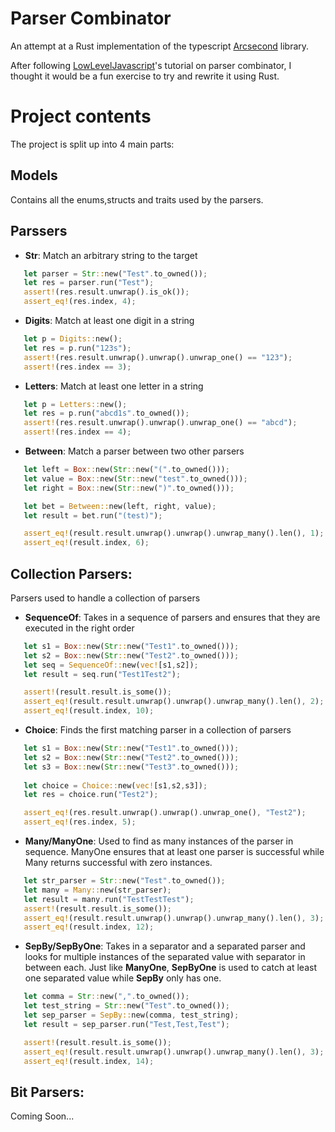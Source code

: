 # Parser Combinator

An attempt at a Rust implementation of the typescript [Arcsecond](https://github.com/francisrstokes/arcsecond#readme) library.

After following [LowLevelJavascript](https://www.youtube.com/c/LowLevelJavaScript/featured)'s tutorial on parser combinator, I thought it would be a fun exercise to try and rewrite it using Rust.

# Project contents

The project is split up into 4 main parts:

## Models

Contains all the enums,structs and traits used by the parsers.

## Parssers

* **Str**: Match an arbitrary string to the target

```rust
   let parser = Str::new("Test".to_owned());
   let res = parser.run("Test");
   assert!(res.result.unwrap().is_ok());
   assert_eq!(res.index, 4);
```

* **Digits**: Match at least one digit in a string

```rust
   let p = Digits::new();
   let res = p.run("123s");
   assert!(res.result.unwrap().unwrap().unwrap_one() == "123");
   assert!(res.index == 3);
```

* **Letters**: Match at least one letter in a string

```rust
   let p = Letters::new();
   let res = p.run("abcd1s".to_owned());
   assert!(res.result.unwrap().unwrap().unwrap_one() == "abcd");
   assert!(res.index == 4);
```

* **Between**: Match a parser between two other parsers
```rust
   let left = Box::new(Str::new("(".to_owned()));
   let value = Box::new(Str::new("test".to_owned()));
   let right = Box::new(Str::new(")".to_owned()));

   let bet = Between::new(left, right, value);
   let result = bet.run("(test)");

   assert_eq!(result.result.unwrap().unwrap().unwrap_many().len(), 1);
   assert_eq!(result.index, 6);
```

## Collection Parsers:

Parsers used to handle a collection of parsers
* **SequenceOf**: Takes in a sequence of parsers and ensures that they are executed in the right order

```rust
   let s1 = Box::new(Str::new("Test1".to_owned()));
   let s2 = Box::new(Str::new("Test2".to_owned()));
   let seq = SequenceOf::new(vec![s1,s2]);
   let result = seq.run("Test1Test2");

   assert!(result.result.is_some());
   assert_eq!(result.result.unwrap().unwrap().unwrap_many().len(), 2);
   assert_eq!(result.index, 10);
```
* **Choice**: Finds the first matching parser in a collection of parsers

```rust
   let s1 = Box::new(Str::new("Test1".to_owned()));  
   let s2 = Box::new(Str::new("Test2".to_owned()));  
   let s3 = Box::new(Str::new("Test3".to_owned()));  
      
   let choice = Choice::new(vec![s1,s2,s3]);
   let res = choice.run("Test2");

   assert_eq!(res.result.unwrap().unwrap().unwrap_one(), "Test2");
   assert_eq!(res.index, 5);
```

* **Many/ManyOne**: Used to find as many instances of the parser in sequence. ManyOne ensures that at least one parser is successful while Many returns successful with zero instances.

```rust
   let str_parser = Str::new("Test".to_owned());
   let many = Many::new(str_parser);
   let result = many.run("TestTestTest");
   assert!(result.result.is_some());
   assert_eq!(result.result.unwrap().unwrap().unwrap_many().len(), 3);
   assert_eq!(result.index, 12);
```

* **SepBy/SepByOne**: Takes in a separator and a separated parser and looks for multiple instances of the separated value with separator in between each. Just like **ManyOne**, **SepByOne** is used to catch at least one separated value while **SepBy** only has one.

```rust
   let comma = Str::new(",".to_owned());
   let test_string = Str::new("Test".to_owned());
   let sep_parser = SepBy::new(comma, test_string);
   let result = sep_parser.run("Test,Test,Test");

   assert!(result.result.is_some());
   assert_eq!(result.result.unwrap().unwrap().unwrap_many().len(), 3);
   assert_eq!(result.index, 14);
```

## Bit Parsers:

Coming Soon...